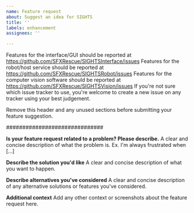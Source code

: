 ```yaml
---
name: Feature request
about: Suggest an idea for SIGHTS
title: ''
labels: enhancement
assignees: ''

---
```


Features for the interface/GUI should be reported at https://github.com/SFXRescue/SIGHTSInterface/issues
Features for the robot/host service should be reported at https://github.com/SFXRescue/SIGHTSRobot/issues
Features for the computer vision software should be reported at https://github.com/SFXRescue/SIGHTSVision/issues
If you're not sure which issue tracker to use, you're welcome to create a new issue on any tracker using your best judgement.

Remove this header and any unused sections before submitting your feature suggestion.

##############################

**Is your feature request related to a problem? Please describe.**
A clear and concise description of what the problem is. Ex. I'm always frustrated when [...]

**Describe the solution you'd like**
A clear and concise description of what you want to happen.

**Describe alternatives you've considered**
A clear and concise description of any alternative solutions or features you've considered.

**Additional context**
Add any other context or screenshots about the feature request here.
